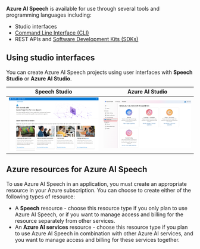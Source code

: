 **Azure AI Speech** is available for use through several tools and programming languages including: 
- Studio interfaces
- [Command Line Interface (CLI)](/azure/ai-services/speech-service/spx-overview)
- REST APIs and [Software Development Kits (SDKs)](/azure/ai-services/speech-service/speech-sdk) 

## Using studio interfaces

You can create Azure AI Speech projects using user interfaces with **Speech Studio** or **Azure AI Studio**.

|**Speech Studio**|**Azure AI Studio**|
|-|-|
|![A screenshot of the Microsoft Speech Studio home page.](../media/speech-studio-example.png)|![A screenshot of the Microsoft Azure AI Studio home page.](../media/ai-services-home-speech.png)|

## Azure resources for Azure AI Speech

To use Azure AI Speech in an application, you must create an appropriate resource in your Azure subscription. You can choose to create either of the following types of resource:

- A **Speech** resource - choose this resource type if you only plan to use Azure AI Speech, or if you want to manage access and billing for the resource separately from other services.
- An **Azure AI services** resource - choose this resource type if you plan to use Azure AI Speech in combination with other Azure AI services, and you want to manage access and billing for these services together.